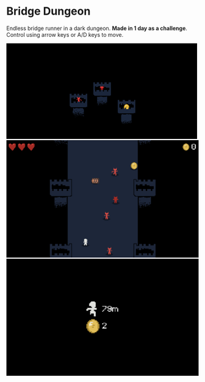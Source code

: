 # Bridge Dungeon

Endless bridge runner in a dark dungeon. **Made in 1 day as a challenge**. Control using arrow keys or A/D keys to move.

![cover image](./sprites/cover.png)
![screenshot 1](./screenshots/screen1.png)
![screenshot 2](./screenshots/screen2.png)


